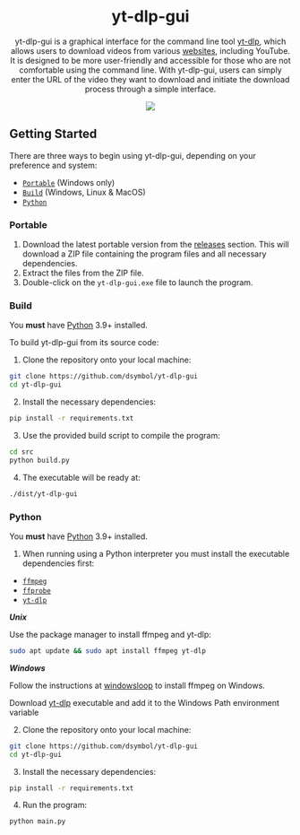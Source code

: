 <div align="center">
<h1>yt-dlp-gui</h1>
<p>yt-dlp-gui is a graphical interface for the command line tool <a href=https://github.com/yt-dlp/yt-dlp>yt-dlp</a>, which allows users to download videos from various <a href=https://github.com/yt-dlp/yt-dlp/blob/master/supportedsites.md>websites</a>, including YouTube. It is designed to be more user-friendly and accessible for those who are not comfortable using the command line. With yt-dlp-gui, users can simply enter the URL of the video they want to download and initiate the download process through a simple interface.</p>
<img src="https://user-images.githubusercontent.com/88138099/211172534-e582b29b-ceb7-43e4-8370-b76b798ad069.gif"></br>
</div>

## Getting Started

There are three ways to begin using yt-dlp-gui, depending on your preference and system:

* [`Portable`](https://github.com/dsymbol/yt-dlp-gui/edit/main/README.md#portable) (Windows only)
* [`Build`](https://github.com/dsymbol/yt-dlp-gui/edit/main/README.md#build) (Windows, Linux & MacOS)
* [`Python`](https://github.com/dsymbol/yt-dlp-gui/edit/main/README.md#python)

### Portable

1. Download the latest portable version from the [releases](https://github.com/dsymbol/yt-dlp-gui/releases/latest) section. This will download a ZIP file containing the program files and all necessary dependencies.
2. Extract the files from the ZIP file.
3. Double-click on the `yt-dlp-gui.exe` file to launch the program.

### Build

You **must** have [Python](https://www.python.org/downloads/) 3.9+ installed.

To build yt-dlp-gui from its source code:

1. Clone the repository onto your local machine:

```bash
git clone https://github.com/dsymbol/yt-dlp-gui
cd yt-dlp-gui
```

2. Install the necessary dependencies:

```bash
pip install -r requirements.txt
```

3. Use the provided build script to compile the program:

```bash
cd src
python build.py
```

4. The executable will be ready at:

```bash
./dist/yt-dlp-gui
```

### Python

You **must** have [Python](https://www.python.org/downloads/) 3.9+ installed.

1. When running using a Python interpreter you must install the executable dependencies first:

* [`ffmpeg`](https://ffmpeg.org/)
* [`ffprobe`](https://ffmpeg.org/)
* [`yt-dlp`](https://github.com/yt-dlp/yt-dlp/)

***Unix***

Use the package manager to install ffmpeg and yt-dlp:

```bash
sudo apt update && sudo apt install ffmpeg yt-dlp
```

***Windows***

Follow the instructions at [windowsloop](https://windowsloop.com/install-ffmpeg-windows-10/) to install ffmpeg on Windows.

Download [yt-dlp](https://github.com/yt-dlp/yt-dlp/releases/latest/download/yt-dlp.exe) executable and add it to the Windows Path environment variable

2. Clone the repository onto your local machine:

```bash
git clone https://github.com/dsymbol/yt-dlp-gui
cd yt-dlp-gui
```

3. Install the necessary dependencies:

```bash
pip install -r requirements.txt
```

4. Run the program:

```bash
python main.py
```
